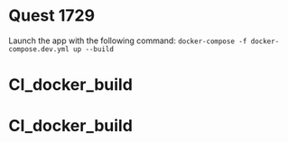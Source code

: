 # Quest 1729

Launch the app with the following command: `docker-compose -f docker-compose.dev.yml up --build`
# CI_docker_build
# CI_docker_build
